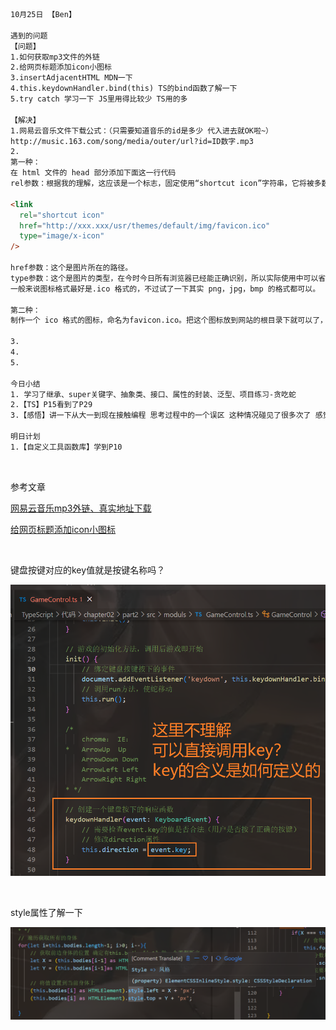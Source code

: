 ```html
10月25日 【Ben】

遇到的问题
【问题】
1.如何获取mp3文件的外链
2.给网页标题添加icon小图标
3.insertAdjacentHTML MDN一下
4.this.keydownHandler.bind(this) TS的bind函数了解一下
5.try catch 学习一下 JS里用得比较少 TS用的多

【解决】
1.网易云音乐文件下载公式：（只需要知道音乐的id是多少 代入进去就OK啦~）
http://music.163.com/song/media/outer/url?id=ID数字.mp3
2.
第一种：
在 html 文件的 head 部分添加下面这一行代码
rel参数：根据我的理解，这应该是一个标志，固定使用“shortcut icon”字符串，它将被多数遵守标准的浏览器识别为列出可能的关键词(“shortcut”将被忽略,而仅适用“icon”);而 Internet Explorer 将会把它作为一个单独的名称(“shortcut icon”)。这样做的结果是所有浏览器都可以理解此代码。

<link
  rel="shortcut icon"
  href="http://xxx.xxx/usr/themes/default/img/favicon.ico"
  type="image/x-icon"
/>

href参数：这个是图片所在的路径。
type参数：这个是图片的类型，在今时今日所有浏览器已经能正确识别，所以实际使用中可以省略。
一般来说图标格式最好是.ico 格式的，不过试了一下其实 png，jpg，bmp 的格式都可以。

第二种：
制作一个 ico 格式的图标，命名为favicon.ico。把这个图标放到网站的根目录下就可以了，页面加载时浏览器会自动检索这个图标然后把它加到标题上。

3.
4.
5.

今日小结
1. 学习了继承、super关键字、抽象类、接口、属性的封装、泛型、项目练习-贪吃蛇
2.【TS】P15看到了P29
3.【感悟】讲一下从大一到现在接触编程 思考过程中的一个误区 这种情况碰见了很多次了 感觉也是自己代码编写水平提高的一个瓶颈 就是在处理代码逻辑或写业务代码的时候 封装好的代码可以直接用（源码也看得懂）逻辑代码原理什么的都很清楚 但就是有点钻牛角尖 拼写函数名的时候就会想它源码是怎么实现的 但经常性的情况的无法在短时间在脑海中编译出来 我觉得这是一个很正常的现象 并不是说通过这件事反映你脑子不好使 没别人好使或者怎么这么样 我觉得这应该是一种普遍现象 只要你封装的函数源码当时编写或学习时能理清头绪 理解了思路 直接用就行 业务代码有自己实现的思路并编写出来就达成目标（这个我认为比较重要 同时这个也是相较简单的 要注意好边界问题和极端问题 （后续的优化和扩展 我觉得就OK了 照我目前的水准来说）） 手撸代码和理解代码又是两种不同的境界 但现在要做的是尽可能短的时间内扩展自己的广度 等形成框架再深入深度的学习 后期再锤炼一下自己的数据结构和算法水平 提高代码编写的思想和实现思路

明日计划
1.【自定义工具函数库】学到P10
```

​	

参考文章

[网易云音乐mp3外链、真实地址下载](https://developer.aliyun.com/article/880115)

[给网页标题添加icon小图标](https://rabbitfeet.net/archives/add-icon-to-page-title)

​	

键盘按键对应的key值就是按键名称吗？

![image-20221025203454615](../TypeScript.assets/image-20221025203454615.png)

​	

style属性了解一下

![image-20221025212947893](10月25日.assets/image-20221025212947893.png)